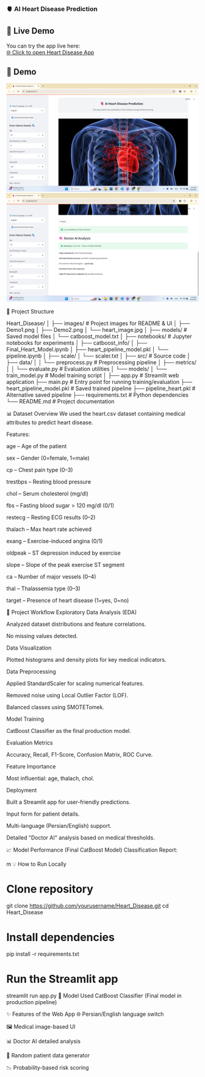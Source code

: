 ### 🫀 AI Heart Disease Prediction
## 🔗 Live Demo

You can try the app live here:  
[🌐 Click to open Heart Disease App](https://heartdisease-mehdighelich.streamlit.app/)

## 📸 Demo

![App Screenshot](images/Demo1.png)
![App Screenshot](images/Demo2.png)


📂 Project Structure

Heart_Disease/
│
├── images/                  # Project images for README & UI
│   ├── Demo1.png
│   ├── Demo2.png
│   └── heart_image.jpg
│
├── models/                  # Saved model files
│   └── catboost_model.txt
│
├── notebooks/               # Jupyter notebooks for experiments
│   ├── catboost_info/
│   ├── Final_Heart_Model.ipynb
│   ├── heart_pipeline_model.pkl
│   └── pipeline.ipynb
│
├── scale/
│   └── scaler.txt
│
├── src/                     # Source code
│   ├── data/
│   │   └── preprocess.py    # Preprocessing pipeline
│   ├── metrics/
│   │   └── evaluate.py      # Evaluation utilities
│   └── models/
│       └── train_model.py   # Model training script
│
├── app.py                   # Streamlit web application
├── main.py                  # Entry point for running training/evaluation
├── heart_pipeline_model.pkl # Saved trained pipeline
├── pipeline_heart.pkl       # Alternative saved pipeline
├── requirements.txt         # Python dependencies
└── README.md                # Project documentation


📊 Dataset Overview
We used the heart.csv dataset containing medical attributes to predict heart disease.

Features:

age – Age of the patient

sex – Gender (0=female, 1=male)

cp – Chest pain type (0–3)

trestbps – Resting blood pressure

chol – Serum cholesterol (mg/dl)

fbs – Fasting blood sugar > 120 mg/dl (0/1)

restecg – Resting ECG results (0–2)

thalach – Max heart rate achieved

exang – Exercise-induced angina (0/1)

oldpeak – ST depression induced by exercise

slope – Slope of the peak exercise ST segment

ca – Number of major vessels (0–4)

thal – Thalassemia type (0–3)

target – Presence of heart disease (1=yes, 0=no)

🚀 Project Workflow
Exploratory Data Analysis (EDA)

Analyzed dataset distributions and feature correlations.

No missing values detected.

Data Visualization

Plotted histograms and density plots for key medical indicators.

Data Preprocessing

Applied StandardScaler for scaling numerical features.

Removed noise using Local Outlier Factor (LOF).

Balanced classes using SMOTETomek.

Model Training

CatBoost Classifier as the final production model.

Evaluation Metrics

Accuracy, Recall, F1-Score, Confusion Matrix, ROC Curve.

Feature Importance

Most influential: age, thalach, chol.

Deployment

Built a Streamlit app for user-friendly predictions.

Input form for patient details.

Multi-language (Persian/English) support.

Detailed "Doctor AI" analysis based on medical thresholds.

📈 Model Performance (Final CatBoost Model)
Classification Report:

m
💡 How to Run Locally

# Clone repository
git clone https://github.com/yourusername/Heart_Disease.git
cd Heart_Disease

# Install dependencies
pip install -r requirements.txt

# Run the Streamlit app
streamlit run app.py
🧠 Model Used
CatBoost Classifier (Final model in production pipeline)

✨ Features of the Web App
🌐 Persian/English language switch

🖼 Medical image-based UI

📊 Doctor AI detailed analysis

🎲 Random patient data generator

📉 Probability-based risk scoring
